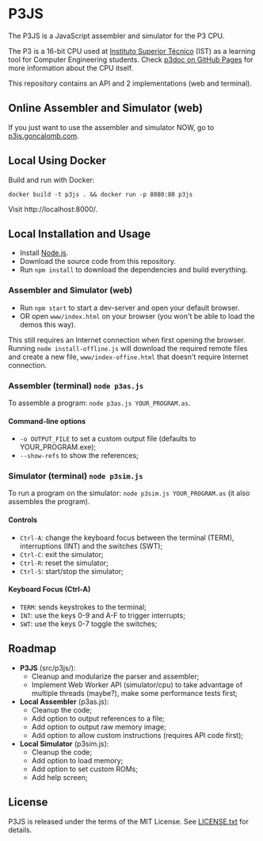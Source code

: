 # P3JS #

The P3JS is a JavaScript assembler and simulator for the P3 CPU.

The P3 is a 16-bit CPU used at [Instituto Superior Técnico](https://tecnico.ulisboa.pt/en/) (IST) as a learning tool for Computer Engineering students. Check [p3doc on GitHub Pages](https://goncalomb.github.io/p3doc/) for more information about the CPU itself.

This repository contains an API and 2 implementations (web and terminal).

## Online Assembler and Simulator (web) ##

If you just want to use the assembler and simulator NOW, go to [p3js.goncalomb.com](http://p3js.goncalomb.com/).

## Local Using Docker ##

Build and run with Docker:

    docker build -t p3js . && docker run -p 8080:80 p3js

Visit http://localhost:8000/.

## Local Installation and Usage ##

* Install [Node.js](https://nodejs.org/).
* Download the source code from this repository.
* Run `npm install` to download the dependencies and build everything.

### Assembler and Simulator (web)

* Run `npm start` to start a dev-server and open your default browser.
* OR open `www/index.html` on your browser (you won't be able to load the demos this way).

This still requires an Internet connection when first opening the browser. Running `node install-offline.js` will download the required remote files and create a new file, `www/index-offine.html` that doesn't require Internet connection.

### Assembler (terminal) `node p3as.js`

To assemble a program: `node p3as.js YOUR_PROGRAM.as`.

#### Command-line options

* `-o OUTPUT_FILE` to set a custom output file (defaults to YOUR_PROGRAM.exe);
* `--show-refs` to show the references;

### Simulator (terminal) `node p3sim.js`

To run a program on the simulator: `node p3sim.js YOUR_PROGRAM.as` (it also assembles the program).

#### Controls

* `Ctrl-A`: change the keyboard focus between the terminal (TERM), interruptions (INT) and the switches (SWT);
* `Ctrl-C`: exit the simulator;
* `Ctrl-R`: reset the simulator;
* `Ctrl-S`: start/stop the simulator;

#### Keyboard Focus (Ctrl-A)

* `TERM`: sends keystrokes to the terminal;
* `INT`: use the keys 0-9 and A-F to trigger interrupts;
* `SWT`: use the keys 0-7 toggle the switches;

## Roadmap ##

* **P3JS** (src/p3js/):
    * Cleanup and modularize the parser and assembler;
    * Implement Web Worker API (simulator/cpu) to take advantage of multiple threads (maybe?), make some performance tests first;
* **Local Assembler** (p3as.js):
    * Cleanup the code;
    * Add option to output references to a file;
    * Add option to output raw memory image;
    * Add option to allow custom instructions (requires API code first);
* **Local Simulator** (p3sim.js):
    * Cleanup the code;
    * Add option to load memory;
    * Add option to set custom ROMs;
    * Add help screen;

## License ##

P3JS is released under the terms of the MIT License. See [LICENSE.txt](LICENSE.txt) for details.
